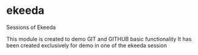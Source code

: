 # ekeeda
Sessions of Ekeeda


This module is created to demo GIT and GITHUB basic functionality
It has been created exclusively for demo in one of the ekeeda session




